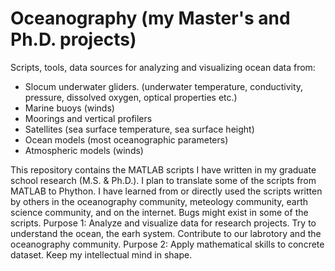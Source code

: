 # Oceanography (my Master's and Ph.D. projects)

Scripts, tools, data sources for analyzing and visualizing ocean data from:

- Slocum underwater gliders. (underwater temperature, conductivity, pressure, dissolved oxygen, optical properties etc.)
- Marine buoys (winds)
- Moorings and vertical profilers
- Satellites (sea surface temperature, sea surface height)
- Ocean models (most oceanographic parameters)
- Atmospheric models (winds)

This repository contains the MATLAB scripts I have written in my graduate school research (M.S. & Ph.D.).
I plan to translate some of the scripts from MATLAB to Phython.
I have learned from or directly used the scripts written by others in the oceanography community, meteology community, earth science community, and on the internet. 
Bugs might exist in some of the scripts.
Purpose 1: Analyze and visualize data for research projects. Try to understand the ocean, the earh system. Contribute to our labrotory and the oceanography community. 
Purpose 2: Apply mathematical skills to concrete dataset. Keep my intellectual mind in shape.
